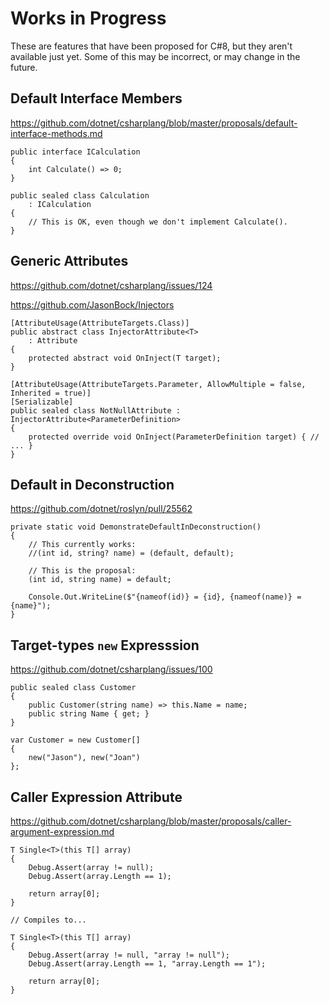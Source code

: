 ﻿# Works in Progress
These are features that have been proposed for C#8, but they aren't available just yet. Some of this may be incorrect, or may change in the future.
## Default Interface Members
https://github.com/dotnet/csharplang/blob/master/proposals/default-interface-methods.md
```
public interface ICalculation
{
	int Calculate() => 0;
}

public sealed class Calculation
	: ICalculation
{
	// This is OK, even though we don't implement Calculate().
}
```
## Generic Attributes
https://github.com/dotnet/csharplang/issues/124

https://github.com/JasonBock/Injectors
```
[AttributeUsage(AttributeTargets.Class)]
public abstract class InjectorAttribute<T>
	: Attribute
{
	protected abstract void OnInject(T target);
}

[AttributeUsage(AttributeTargets.Parameter, AllowMultiple = false, Inherited = true)]
[Serializable]
public sealed class NotNullAttribute : InjectorAttribute<ParameterDefinition>
{
	protected override void OnInject(ParameterDefinition target) { // ... }
}
```
## Default in Deconstruction
https://github.com/dotnet/roslyn/pull/25562
```
private static void DemonstrateDefaultInDeconstruction()
{
	// This currently works:
	//(int id, string? name) = (default, default);

	// This is the proposal:
	(int id, string name) = default;

	Console.Out.WriteLine($"{nameof(id)} = {id}, {nameof(name)} = {name}");
}
```
## Target-types `new` Expresssion
https://github.com/dotnet/csharplang/issues/100
```
public sealed class Customer
{
	public Customer(string name) => this.Name = name;
	public string Name { get; }
}

var Customer = new Customer[]
{
	new("Jason"), new("Joan")
};
```
## Caller Expression Attribute
https://github.com/dotnet/csharplang/blob/master/proposals/caller-argument-expression.md
```
T Single<T>(this T[] array)
{
	Debug.Assert(array != null);
	Debug.Assert(array.Length == 1);

	return array[0];
}

// Compiles to...

T Single<T>(this T[] array)
{
	Debug.Assert(array != null, "array != null");
	Debug.Assert(array.Length == 1, "array.Length == 1");

	return array[0];
}
```